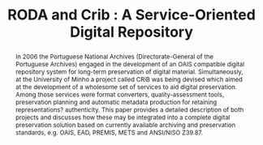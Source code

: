 ---
abstract: In 2006 the Portuguese National Archives (Directorate-General of the Portuguese
  Archives) engaged in the development of an OAIS compatible digital repository system
  for long-term preservation of digital material. Simultaneously, at the University
  of Minho a project called CRiB was being devised which aimed at the development
  of a wholesome set of services to aid digital preservation. Among those services
  were format converters, quality-assessment tools, preservation planning and automatic
  metadata production for retaining representations? authenticity. This paper provides
  a detailed description of both projects and discusses how these may be integrated
  into a complete digital preservation solution based on currently available archiving
  and preservation standards, e.g. OAIS, EAD, PREMIS, METS and ANSI/NISO Z39.87.
creators:
- Ramalho, José Carlos
- Corujo, Luis
- Barbedo, Francisco
- Castro, Rui
- Faria, Luis
- Ferreira, Miguel
date: null
document_url: https://services.phaidra.univie.ac.at/api/object/o:294164/download
grand_parent: iPRES
institutions: []
keywords:
- london
landing_page_url: https://phaidra.univie.ac.at/o:294164
language: eng
layout: publication
license: CC BY-SA 3.0 AT
notes_url: null
parent: iPRES 2008
publication_type: paper
size: 262828
slides_url: null
source_name: iPRES
title: 'RODA and Crib : A Service-Oriented Digital Repository'
year: 2008
---